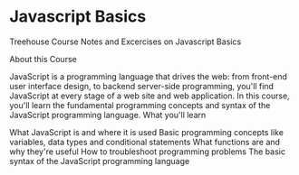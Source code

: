 # Javascript Basics
Treehouse Course Notes and Excercises on Javascript Basics

About this Course

JavaScript is a programming language that drives the web: from front-end user interface design, to backend server-side programming, you'll find JavaScript at every stage of a web site and web application. In this course, you'll learn the fundamental programming concepts and syntax of the JavaScript programming language.
What you'll learn

What JavaScript is and where it is used
Basic programming concepts like variables, data types and conditional statements
What functions are and why they're useful
How to troubleshoot programming problems
The basic syntax of the JavaScript programming language
